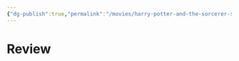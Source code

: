 ```yaml
---
{"dg-publish":true,"permalink":"/movies/harry-potter-and-the-sorcerer-s-stone-2001/","tags":["movies"],"created":"2025-01-13","updated":"2025-01-13"}
---
```



# Review
